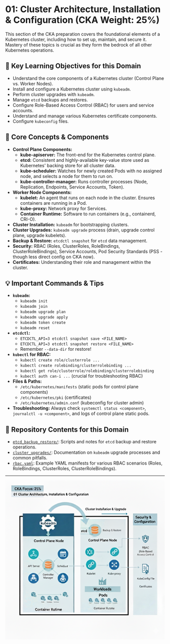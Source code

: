 # 01: Cluster Architecture, Installation & Configuration (CKA Weight: 25%)

This section of the CKA preparation covers the foundational elements of a Kubernetes cluster, including how to set up, maintain, and secure it. Mastery of these topics is crucial as they form the bedrock of all other Kubernetes operations.

## 🎯 Key Learning Objectives for this Domain

* Understand the core components of a Kubernetes cluster (Control Plane vs. Worker Nodes).
* Install and configure a Kubernetes cluster using `kubeadm`.
* Perform cluster upgrades with `kubeadm`.
* Manage `etcd` backups and restores.
* Configure Role-Based Access Control (RBAC) for users and service accounts.
* Understand and manage various Kubernetes certificate components.
* Configure `kubeconfig` files.

## 🧠 Core Concepts & Components

* **Control Plane Components:**
    * **kube-apiserver:** The front-end for the Kubernetes control plane.
    * **etcd:** Consistent and highly-available key-value store used as Kubernetes' backing store for all cluster data.
    * **kube-scheduler:** Watches for newly created Pods with no assigned node, and selects a node for them to run on.
    * **kube-controller-manager:** Runs controller processes (Node, Replication, Endpoints, Service Accounts, Token).
* **Worker Node Components:**
    * **kubelet:** An agent that runs on each node in the cluster. Ensures containers are running in a Pod.
    * **kube-proxy:** Network proxy for Services.
    * **Container Runtime:** Software to run containers (e.g., containerd, CRI-O).
* **Cluster Installation:** `kubeadm` for bootstrapping clusters.
* **Cluster Upgrades:** `kubeadm upgrade` process (drain, upgrade control plane, upgrade kubelets).
* **Backup & Restore:** `etcdctl snapshot` for `etcd` data management.
* **Security:** RBAC (Roles, ClusterRoles, RoleBindings, ClusterRoleBindings), Service Accounts, Pod Security Standards (PSS - though less direct config on CKA now).
* **Certificates:** Understanding their role and management within the cluster.

## 💡 Important Commands & Tips

* **`kubeadm`:**
    * `kubeadm init`
    * `kubeadm join`
    * `kubeadm upgrade plan`
    * `kubeadm upgrade apply`
    * `kubeadm token create`
    * `kubeadm reset`
* **`etcdctl`:**
    * `ETCDCTL_API=3 etcdctl snapshot save <FILE_NAME>`
    * `ETCDCTL_API=3 etcdctl snapshot restore <FILE_NAME>`
    * Remember `--data-dir` for restore!
* **`kubectl` for RBAC:**
    * `kubectl create role/clusterrole ...`
    * `kubectl create rolebinding/clusterrolebinding ...`
    * `kubectl get role/clusterrole/rolebinding/clusterrolebinding`
    * `kubectl auth can-i ...` (crucial for troubleshooting RBAC)
* **Files & Paths:**
    * `/etc/kubernetes/manifests` (static pods for control plane components)
    * `/etc/kubernetes/pki` (certificates)
    * `/etc/kubernetes/admin.conf` (kubeconfig for cluster admin)
* **Troubleshooting:** Always check `systemctl status <component>`, `journalctl -u <component>`, and logs of control plane static pods.

## 📂 Repository Contents for this Domain

* [`etcd_backup_restore/`](etcd_backup_restore/): Scripts and notes for `etcd` backup and restore operations.
* [`cluster_upgrades/`](cluster_upgrades/): Documentation on `kubeadm` upgrade processes and common pitfalls.
* [`rbac.yaml`](rbac.yaml): Example YAML manifests for various RBAC scenarios (Roles, RoleBindings, ClusterRoles, ClusterRoleBindings).

---

![cluster_architecture_installation_configuration_image](cluster_architecture_installation_configuration_image.png)